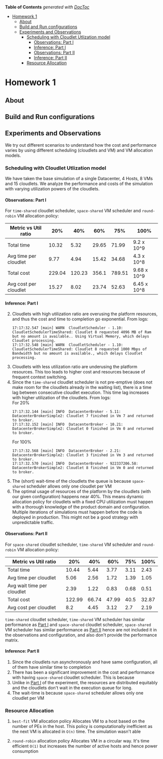 <!-- START doctoc generated TOC please keep comment here to allow auto update -->
<!-- DON'T EDIT THIS SECTION, INSTEAD RE-RUN doctoc TO UPDATE -->
**Table of Contents**  *generated with [DocToc](https://github.com/thlorenz/doctoc)*

- [Homework 1](#homework-1)
  - [About](#about)
  - [Build and Run configurations](#build-and-run-configurations)
  - [Experiments and Observations](#experiments-and-observations)
    - [Scheduling with Cloudlet Utlization model](#scheduling-with-cloudlet-utlization-model)
      - [Observations: Part I](#observations-part-i)
      - [Inference: Part I](#inference-part-i)
      - [Observations: Part II](#observations-part-ii)
      - [Inference: Part II](#inference-part-ii)
    - [Resource Allocation](#resource-allocation)

<!-- END doctoc generated TOC please keep comment here to allow auto update -->

# Homework 1

## About

## Build and Run configurations

## Experiments and Observations

We try out different scenarios to understand how the cost and performance varies by using different
scheduling (cloudlets and VM) and VM allocation models.

### Scheduling with Cloudlet Utlization model

We have taken the base simulation of a single Datacenter, 4 Hosts, 8 VMs and 15 cloudlets. We analyze
the performance and costs of the simulation with varying utilization powers of the cloudlets.

#### Observations: Part I

For `time-shared` cloudlet scheduler, `space-shared` VM scheduler and `round-robin` VM allocation policy:

| Metric vs Util ratio    | 20%    | 40%    | 60%   | 75%    | 100%        |
|-------------------------|--------|--------|-------|--------|-------------|
| Total time              | 10.32  | 5.32   | 29.65 | 71.99  | 9.2 x 10^9  |
| Avg time per cloudlet   | 9.77   | 4.94   | 15.42 | 34.68  | 4.3 x 10^8  |
| Total cost              | 229.04 | 120.23 | 356.1 | 789.51 | 9.68 x 10^9 |
| Avg cost per cloudlet | 15.27  | 8.02   | 23.74 | 52.63  | 6.45 x 10^8 |

#### Inference: Part I 
2. Cloudlets with high utilization ratio are overusing the platform resources, and thus the cost and time to completion go exponential. From logs:
    ```
   17:17:32.547 [main] WARN  CloudletScheduler - 1.10: CloudletSchedulerTimeShared: Cloudlet 8 requested 4096 MB of Ram but no amount is available.. Using Virtual Memory, which delays Cloudlet processing.
   17:17:32.548 [main] WARN  CloudletScheduler - 1.10: CloudletSchedulerTimeShared: Cloudlet 8 requested 1000 Mbps of Bandwidth but no amount is available., which delays Cloudlet processing.
   ```
3. Cloudlets with less utilization ratio are underusing the platform resources. This too leads to higher cost and resources because of frequent context switching. 
4. Since the `time-shared` cloudlet scheduler is not pre-emptive (does not make room for the cloudlets already in the waiting list), there is a time lag between consecutive cloudlet execution. This time lag increases with higher utilization of the cloudlets. From logs: <br />
   For 20% 
   ```
   17:17:32.144 [main] INFO  DatacenterBroker - 5.11: DatacenterBrokerSimple2: Cloudlet 7 finished in Vm 7 and returned to broker.
   17:17:32.152 [main] INFO  DatacenterBroker - 10.21: DatacenterBrokerSimple2: Cloudlet 0 finished in Vm 0 and returned to broker.
   ```
   For 100%
    ```
   17:17:32.568 [main] INFO  DatacenterBroker - 2.21: DatacenterBrokerSimple2: Cloudlet 3 finished in Vm 3 and returned to broker.
   17:17:32.570 [main] INFO  DatacenterBroker - 922337206.58: DatacenterBrokerSimple2: Cloudlet 8 finished in Vm 0 and returned to broker.
   ```
5. The (short) wait-time of the cloudlets the queue is because `space-shared` scheduler allows only one cloudlet per VM
6. The optimal usage of resources of the platform by the cloudlets (with our given configuration) happens near 40%. This means dynamic allocation policy for cloudlets with a fixed CPU utilization must happen with a thorough knowledge of the product domain and configuration. Multiple iterations of simulations must happen before the code is deployed in production. This might not be a good strategy with unpredictable traffic.

#### Observations: Part II

For `space-shared` cloudlet scheduler, `time-shared` VM scheduler and `round-robin` VM allocation policy:

| Metric vs Util ratio       | 20%    | 40%   | 60%   | 75%  | 100%  |
|----------------------------|--------|-------|-------|------|-------|
| Total time                 | 10.44  | 5.44  | 3.77  | 3.11 | 2.43  |
| Avg time per cloudlet      | 5.06   | 2.56  | 1.72  | 1.39 | 1.05  |
| Avg wait time per cloudlet | 2.39   | 1.22  | 0.83  | 0.68 | 0.51  |
| Total cost                 | 122.99 | 66.74 | 47.99 | 40.5 | 32.87 |
| Avg cost per cloudlet      | 8.2    | 4.45  | 3.12  | 2.7  | 2.19  |

 `time-shared` cloudlet scheduler, `time-shared` VM scheduler has similar performance as  [Part I](#observations-part-i) 
and `space-shared` cloudlet scheduler, `space-shared` VM scheduler has similar performance as [Part II](#observations-part-ii) hence
are not included it in the observations and configuration, and also don't provide the performance matrix.

#### Inference: Part II
1. Since the cloudlets run asynchronously and have same configuration, all of them have similar time to completion
2. There has been a significant improvement in the cost and performance with having `space-shared` cloudlet scheduler. This is because
3. Unlike in  [Part I](#observations-part-i) of the experiment, the resources are distributed equitably and the cloudlets don't wait in the execution queue for long.
4. The wait-time is because `space-shared` scheduler allows only one cloudlet per VM

### Resource Allocation
1. `best-fit` VM allocation policy
Allocates VM to a host based on the number of PEs in the host. This policy is computationally inefficient as the next VM is allocated in `O(n)` time. The simulation wasn't able

3. `round-robin` allocation policy
Allocates VM in a circular way. It's time efficient `O(1)` but increases the number of active hosts and hence power consumption



